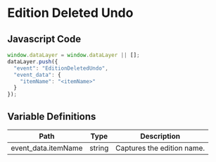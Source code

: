 # Edition Deleted Undo

### 

## Javascript Code
```js
window.dataLayer = window.dataLayer || [];
dataLayer.push({
  "event": "EditionDeletedUndo",
  "event_data": {
    "itemName": "<itemName>"
  }
});
```


## Variable Definitions

|Path|Type|Description|
| --- | --- | --- |
|event_data.itemName|string|Captures the edition name.|
